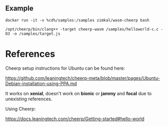 ## Example

    docker run -it -v %cd%/samples:/samples zimkal/wasm-cheerp bash

    /opt/cheerp/bin/clang++ -target cheerp-wasm /samples/helloworld-c.c -O3 -o /samples/target.js


# References

Cheerp setup instructions for Ubuntu can be found here:

https://github.com/leaningtech/cheerp-meta/blob/master/pages/Ubuntu-Debian-installation-using-PPA.md

It works on **xenial**, doesn't work on **bionic** or **jammy** and **focal** due to unexisting references.

Using Cheerp:

https://docs.leaningtech.com/cheerp/Getting-started#hello-world
